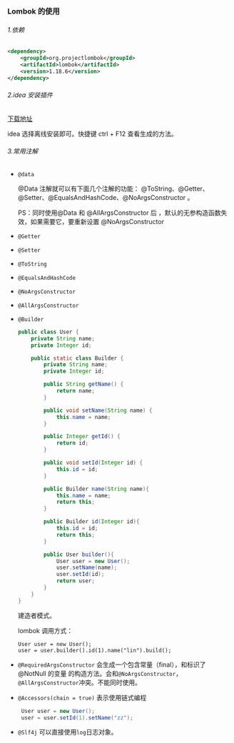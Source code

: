 ### Lombok 的使用

###### 1.依赖

```xml
<dependency>
    <groupId>org.projectlombok</groupId>
    <artifactId>lombok</artifactId>
    <version>1.18.6</version>
</dependency>
```

###### 2.idea 安装插件

[下载地址](https://plugins.jetbrains.com/files/6317/61698/lombok-plugin-0.25-2018.2.zip?updateId=61698&pluginId=6317&family=intellij)

idea 选择离线安装即可。快捷键 ctrl + F12 查看生成的方法。

###### 3.常用注解

- `@data`

  @Data 注解就可以有下面几个注解的功能： @ToString、@Getter、@Setter、@EqualsAndHashCode、@NoArgsConstructor 。

  PS：同时使用@Data 和 @AllArgsConstructor 后 ，默认的无参构造函数失效，如果需要它，要重新设置 @NoArgsConstructor

- `@Getter`

- `@Setter`

- `@ToString`

- `@EqualsAndHashCode`

- `@NoArgsConstructor`

- `@AllArgsConstructor`

- `@Builder`

  ```java
  public class User {
      private String name;
      private Integer id;
  
      public static class Builder {
          private String name;
          private Integer id;
  
          public String getName() {
              return name;
          }
  
          public void setName(String name) {
              this.name = name;
          }
  
          public Integer getId() {
              return id;
          }
  
          public void setId(Integer id) {
              this.id = id;
          }
  
          public Builder name(String name){
              this.name = name;
              return this;
          }
  
          public Builder id(Integer id){
              this.id = id;
              return this;
          }
  
          public User builder(){
              User user = new User();
              user.setName(name);
              user.setId(id);
              return user;
          }
      }
  }
  ```
  建造者模式。

  lombok 调用方式：

  ```
  User user = new User();
  user = user.builder().id(1).name("lin").build();
  ```



- `@RequiredArgsConstructor`
  会生成一个包含常量（final），和标识了@NotNull 的变量 的构造方法。会和`@NoArgsConstructor`，`@AllArgsConstructor`冲突。不能同时使用。

- `@Accessors(chain = true)`
  表示使用链式编程

  ```java
   User user = new User();
   user = user.setId(1).setName("zz");
  ```

- `@Slf4j`
  可以直接使用`log`日志对象。
